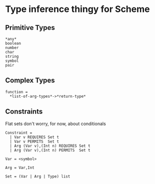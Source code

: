 Type inference thingy for Scheme
================================

Primitive Types
---------------
```
*any*
boolean
number
char
string
symbol
pair
```

Complex Types
-------------
```
function =
  *list-of-arg-types*->*return-type*
```

Constraints
-----------
Flat sets
don't worry, for now, about conditionals
```
Constraint =
  | Var v REQUIRES Set t
  | Var v PERMITS  Set t
  | Arg (Var v),(Int n) REQUIRES Set t
  | Arg (Var v),(Int n) PERMITS  Set t

Var = <symbol>

Arg = Var,Int

Set = (Var | Arg | Type) list



```

